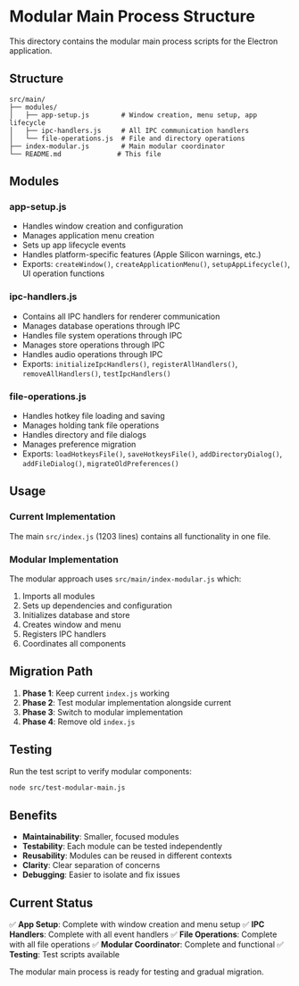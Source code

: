 # Modular Main Process Structure

This directory contains the modular main process scripts for the Electron application.

## Structure

```
src/main/
├── modules/
│   ├── app-setup.js        # Window creation, menu setup, app lifecycle
│   ├── ipc-handlers.js     # All IPC communication handlers
│   └── file-operations.js  # File and directory operations
├── index-modular.js        # Main modular coordinator
└── README.md              # This file
```

## Modules

### app-setup.js
- Handles window creation and configuration
- Manages application menu creation
- Sets up app lifecycle events
- Handles platform-specific features (Apple Silicon warnings, etc.)
- Exports: `createWindow()`, `createApplicationMenu()`, `setupAppLifecycle()`, UI operation functions

### ipc-handlers.js
- Contains all IPC handlers for renderer communication
- Manages database operations through IPC
- Handles file system operations through IPC
- Manages store operations through IPC
- Handles audio operations through IPC
- Exports: `initializeIpcHandlers()`, `registerAllHandlers()`, `removeAllHandlers()`, `testIpcHandlers()`

### file-operations.js
- Handles hotkey file loading and saving
- Manages holding tank file operations
- Handles directory and file dialogs
- Manages preference migration
- Exports: `loadHotkeysFile()`, `saveHotkeysFile()`, `addDirectoryDialog()`, `addFileDialog()`, `migrateOldPreferences()`

## Usage

### Current Implementation
The main `src/index.js` (1203 lines) contains all functionality in one file.

### Modular Implementation
The modular approach uses `src/main/index-modular.js` which:
1. Imports all modules
2. Sets up dependencies and configuration
3. Initializes database and store
4. Creates window and menu
5. Registers IPC handlers
6. Coordinates all components

## Migration Path

1. **Phase 1**: Keep current `index.js` working
2. **Phase 2**: Test modular implementation alongside current
3. **Phase 3**: Switch to modular implementation
4. **Phase 4**: Remove old `index.js`

## Testing

Run the test script to verify modular components:
```bash
node src/test-modular-main.js
```

## Benefits

- **Maintainability**: Smaller, focused modules
- **Testability**: Each module can be tested independently
- **Reusability**: Modules can be reused in different contexts
- **Clarity**: Clear separation of concerns
- **Debugging**: Easier to isolate and fix issues

## Current Status

✅ **App Setup**: Complete with window creation and menu setup
✅ **IPC Handlers**: Complete with all event handlers
✅ **File Operations**: Complete with all file operations
✅ **Modular Coordinator**: Complete and functional
✅ **Testing**: Test scripts available

The modular main process is ready for testing and gradual migration. 